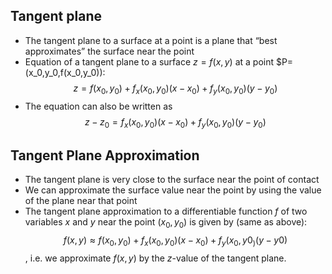 ## Tangent plane
- The tangent plane to a surface at a point is a plane that “best approximates” the surface near the point
- Equation of a tangent plane to a surface $z=f(x,y)$ at a point $P=(x_0,y_0,f(x_0,y_0)): $$z=f(x_0,y_0)+f_x(x_0,y_0)(x−x_0)+f_y(x_0,y_0)(y−y_0)$$
- The equation can also be written as $$z-z_0=f_x(x_0,y_0)(x−x_0)+f_y(x_0,y_0)(y−y_0)$$
## Tangent Plane Approximation
- The tangent plane is very close to the surface near the point of contact
- We can approximate the surface value near the point by using the value of the plane near that point
- The tangent plane approximation to a differentiable function $f$ of two variables $x$ and $y$ near the point $(x_0,y_0)$ is given by (same as above): $$f(x,y)≈f(x_0,y_0)+f_x(x_0,y_0)(x−x_0)+f_y(x_0,y0_)(y−y0)$$, i.e. we approximate $f(x,y)$ by the $z$-value of the tangent plane.